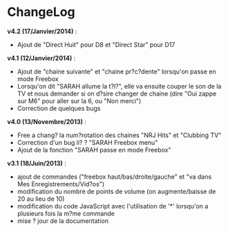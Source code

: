 ChangeLog
=========

**v4.2 (17/Janvier/2014)** :
  - Ajout de "Direct Huit" pour D8 et "Direct Star" pour D17
  
**v4.1 (12/Janvier/2014)** :
  - Ajout de "chaine suivante" et "chaine pr?c?dente" lorsqu'on passe en mode Freebox
  - Lorsqu'on dit "SARAH allume la t?l?", elle va ensuite couper le son de la TV et nous demander si on d?sire changer de chaine (dire "Oui zappe sur M6" pour aller sur la 6, ou "Non merci")
  - Correction de quelques bugs

**v4.0 (13/Novembre/2013)** :
  - Free a chang? la num?rotation des chaines "NRJ Hits" et "Clubbing TV"
  - Correction d'un bug li? ? "SARAH Freebox menu"
  - Ajout de la fonction "SARAH passe en mode Freebox"
  
**v3.1 (18/Juin/2013)** :
  - ajout de commandes ("freebox haut/bas/droite/gauche" et "va dans Mes Enregistrements/Vid?os")
  - modification du nombre de points de volume (on augmente/baisse de 20 au lieu de 10)
  - modification du code JavaScript avec l'utilisation de '*' lorsqu'on a plusieurs fois la m?me commande
  - mise ? jour de la documentation
